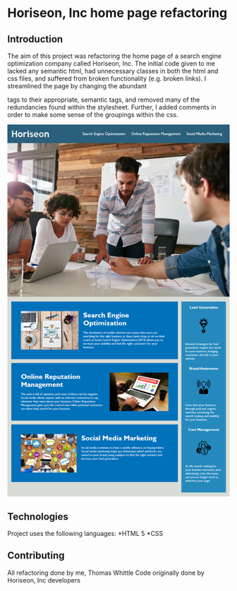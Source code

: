 # Horiseon, Inc home page refactoring

## Introduction

The aim of this project was refactoring the home page of a search engine
optimization company called Horiseon, Inc. The initial code given to me lacked 
any semantic html, had unnecessary classes in both the html and css files, and
suffered from broken functionality (e.g. broken links). I streamlined the 
page by changing the abundant <div> tags to their appropriate, semantic tags,
and removed many of the redundancies found within the stylesheet. Further, 
I added comments in order to make some sense of the groupings within the css.

![Horiseon front page](horiseon-screenshot.png)

## Technologies
Project uses the following languages:
*HTML 5
*CSS

## Contributing
All refactoring done by me, Thomas Whittle
Code originally done by Horiseon, Inc developers

